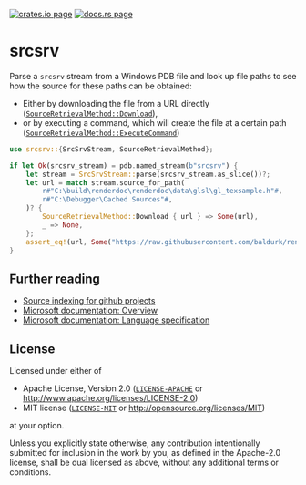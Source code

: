 [![crates.io page](https://img.shields.io/crates/v/srcsrv.svg)](https://crates.io/crates/srcsrv)
[![docs.rs page](https://docs.rs/srcsrv/badge.svg)](https://docs.rs/srcsrv/)

# srcsrv

Parse a `srcsrv` stream from a Windows PDB file and look up file
paths to see how the source for these paths can be obtained:

 - Either by downloading the file from a URL directly ([`SourceRetrievalMethod::Download`](https://docs.rs/srcsrv/0.2.1/srcsrv/enum.SourceRetrievalMethod.html#variant.Download)),
 - or by executing a command, which will create the file at a certain path ([`SourceRetrievalMethod::ExecuteCommand`](https://docs.rs/srcsrv/0.2.1/srcsrv/enum.SourceRetrievalMethod.html#variant.ExecuteCommand))

```rust
use srcsrv::{SrcSrvStream, SourceRetrievalMethod};

if let Ok(srcsrv_stream) = pdb.named_stream(b"srcsrv") {
    let stream = SrcSrvStream::parse(srcsrv_stream.as_slice())?;
    let url = match stream.source_for_path(
        r#"C:\build\renderdoc\renderdoc\data\glsl\gl_texsample.h"#,
        r#"C:\Debugger\Cached Sources"#,
    )? {
        SourceRetrievalMethod::Download { url } => Some(url),
        _ => None,
    };
    assert_eq!(url, Some("https://raw.githubusercontent.com/baldurk/renderdoc/v1.15/renderdoc/data/glsl/gl_texsample.h".to_string()));
}

```

## Further reading

 - [Source indexing for github projects](https://gist.github.com/baldurk/c6feb31b0305125c6d1a)
 - [Microsoft documentation: Overview](https://docs.microsoft.com/en-us/windows/win32/debug/source-server-and-source-indexing)
 - [Microsoft documentation: Language specification](https://docs.microsoft.com/en-us/windows-hardware/drivers/debugger/language-specification-1)

## License

Licensed under either of

  * Apache License, Version 2.0 ([`LICENSE-APACHE`](./LICENSE-APACHE) or http://www.apache.org/licenses/LICENSE-2.0)
  * MIT license ([`LICENSE-MIT`](./LICENSE-MIT) or http://opensource.org/licenses/MIT)

at your option.

Unless you explicitly state otherwise, any contribution intentionally submitted
for inclusion in the work by you, as defined in the Apache-2.0 license, shall be
dual licensed as above, without any additional terms or conditions.

